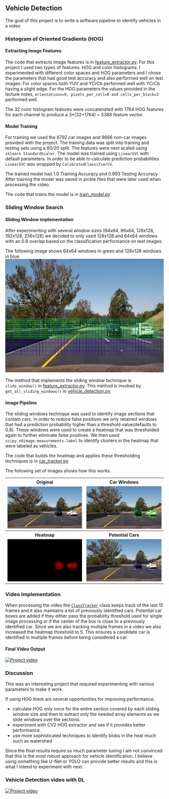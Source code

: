 ## Vehicle Detection

The goal of this project is to write a software pipeline to identify vehicles in a video

### Histogram of Oriented Gradients (HOG)

#### Extracting Image Features

The code that extracts image features is in [feature_extractor.py](./sdc/feature_extractor.py). For this project I used two types of features: HOG and color histograms. I experimented with different color spaces and HOG parameters and I chose the parameters that had good test accuracy and also performed well on test images. For color spaces both YUV and YCrCb performed well with YCrCb having a slight edge. For the HOG parameters the values provided in the lecture notes, `orientations=9, pixels_per_cell=8 and cells_per_block=2` performed well.

The 32 color histogram features were concatenated with 1764 HOG features for each channel to produce a 3*(32+1764) = 5388 feature vector.

#### Model Training

For training we used the 8792 car images and 9666 non-car images provided with the project. The training data was split into training and testing sets using a 80/20 split. The features were next scaled using `sklearn StandardScaler`. The model was trained using `LinearSVC` with default parameters. In order to be able to calculate prediction probabilities `LinearSVC` was wrapped by `CalibratedClassifierCV`.

The trained model had 1.0 Training Accuracy and 0.993 Testing Accuracy. After training the model was saved in pickle files that were later used when processing the video.

The code that trains the model is in [train_model.py](./sdc/train_model.py)

### Sliding Window Search

#### Sliding Window implementation

After experimenting with several window sizes (64x64, 96x64, 128x128, 192x128, 256x128) we decided to only used 128x128 and 64x64 windows with an 0.8 overlap based on the classification performance on test images.

The following image shows 64x64 windows in green and 128x128 windows in blue.
<img src="output_images/sliding_window.jpg" width="640" height="360">

The method that implements the sliding window technique is `slide_window()` in [feature_extractor.py](./sdc/feature_extractor.py). This method is invoked by `get_all_sliding_windows()` in [vehicle_detection.py](./sdc/vehicle_detection.py)

#### Image Pipeline
The sliding windows technique was used to identify image sections that contain cars. In order to reduce false positives we only retained windows that had a prediction probability higher than a threshold value(defaults to 0.8). These windows were used to create a heatmap that was thresholded again to further eliminate false positives. We then used `scipy.ndimage.measurements.label` to identify clusters in the heatmap that were labeled as vehicles.

The code that builds the heatmap and applies these thresholding techniques is in [car_tracker.py](./sdc/car_tracker.py)

The following set of images shows how this works.

<table>
  <tr>
    <th>Original</th>
    <th>Car Windows</th>
  <tr>
  <tr>
   <td><img src="output_images/original.jpg"></td>
   <td><img src="output_images/car_boxes.jpg"></td>
  </tr>
  <tr>
    <th>Heatmap</th>
    <th>Potential Cars</th>
  <tr>
  <tr>
   <td><img src="output_images/heatmap.jpg"></td>
   <td><img src="output_images/potential_cars.jpg"></td>
  </tr>
</table>

### Video Implementation

When processing the video the [`ClassTracker`](./sdc/car_tracker.py) class keeps track of the last 15 frames and it also maintains a list of previously identified cars. Potential car boxes are added if they either pass the probability threshold used for single image processing or if the center of the box is close to a previously identified car. Since we are also tracking multiple frames in a video we also increased the heatmap threshold to 5. This ensures a candidate car is identified in multiple frames before being considered a car.

#### Final Video Output
[![Project video](https://img.youtube.com/vi/kZViHcQgGYU/0.jpg)](https://youtu.be/kZViHcQgGYU)

### Discussion
This was an interesting project that required experimenting with various parameters to make it work.

If using HOG there are several opportunities for improving performance.  
- calculate HOG only once for the entire section covered by each sliding window size and then to extract only the needed array elements as we slide windows over the sections.
- experiment with CV2 HOG extractor and see if it provides better performance.
- use more sophisticated techniques to identify blobs in the heat much such as watershed

Since the final results require so much parameter tuning I am not convinced that this is the most robust approach for vehicle identification. I believe using something like U-Net or YOLO can provide better results and this is what I intend to experiment with next.

### Vehicle Detection video with DL

[![Project video](https://img.youtube.com/vi/k-yMlIiFj80/0.jpg)](https://youtu.be/k-yMlIiFj80)

